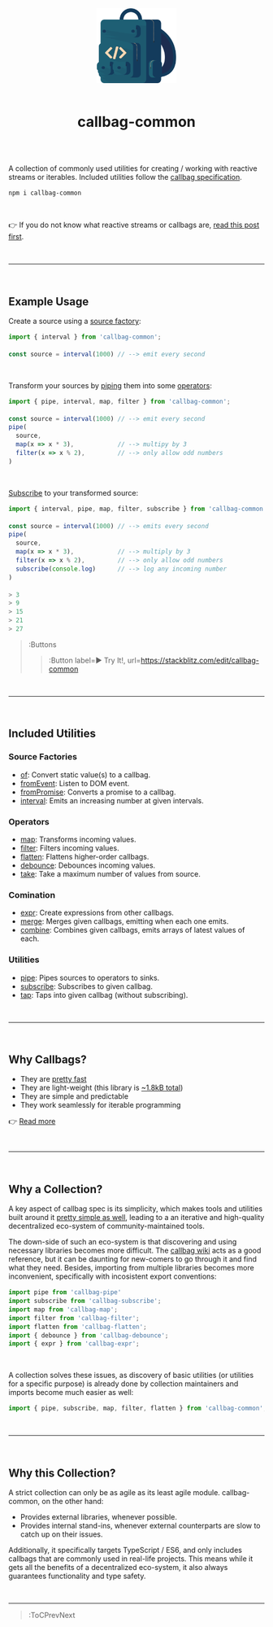 <div align="center">
  <img src="/callbag.svg" width="156"/>
  <br><br>
  <h1>callbag-common</h1>
  <br><br>
</div>

A collection of commonly used utilities for creating / working with reactive streams or iterables.
Included utilities follow the [callbag specification](https://github.com/callbag/callbag).
```bash
npm i callbag-common
```

<br>

👉 If you do not know what reactive streams or callbags are, [read this post first](/what-are-callbags).

<br>

---

<br>

## Example Usage

Create a source using a [source factory](#source-factories):

```ts
import { interval } from 'callbag-common';

const source = interval(1000) // --> emit every second
```

<br>

Transform your sources by [piping](/util/pipe) them into some [operators](#operators):
```ts
import { pipe, interval, map, filter } from 'callbag-common';

const source = interval(1000) // --> emit every second
pipe(
  source,
  map(x => x * 3),            // --> multipy by 3
  filter(x => x % 2),         // --> only allow odd numbers
)
```

<br>

[Subscribe](/util/subscribe) to your transformed source:
```ts | --term ​
import { interval, pipe, map, filter, subscribe } from 'callbag-common'

const source = interval(1000) // --> emits every second
pipe(
  source,
  map(x => x * 3),            // --> multiply by 3
  filter(x => x % 2),         // --> only allow odd numbers
  subscribe(console.log)      // --> log any incoming number
)

> 3
> 9
> 15
> 21
> 27
```

> :Buttons
> > :Button label=► Try It!, url=https://stackblitz.com/edit/callbag-common

<br>

---

<br>

## Included Utilities

### Source Factories

- [of](/factory/of): Convert static value(s) to a callbag.
- [fromEvent](/factory/from-event): Listen to DOM event.
- [fromPromise](/factory/from-promise): Converts a promise to a callbag.
- [interval](/factory/interval): Emits an increasing number at given intervals.

### Operators

- [map](/operator/map): Transforms incoming values.
- [filter](/operator/filter): Filters incoming values.
- [flatten](/operator/flatten): Flattens higher-order callbags.
- [debounce](/operator/debounce): Debounces incoming values.
- [take](/operator/take): Take a maximum number of values from source.

### Comination

- [expr](/combine/expr): Create expressions from other callbags.
- [merge](/combine/merge): Merges given callbags, emitting when each one emits.
- [combine](/combine/combine): Combines given callbags, emits arrays of latest values of each.

### Utilities

- [pipe](/util/pipe): Pipes sources to operators to sinks.
- [subscribe](/util/subscribe): Subscribes to given callbag.
- [tap](/util/tap): Taps into given callbag (without subscribing).

<br>

---

<br>

## Why Callbags?

- They are [pretty fast](https://github.com/staltz/callbag-basics/tree/master/perf)
- They are light-weight (this library is [~1.8kB total](https://bundlephobia.com/result?p=callbag-common@0.1.0))
- They are simple and predictable
- They work seamlessly for iterable programming

👉 [Read more](https://staltz.com/why-we-need-callbags.html)

<br>

---

<br>

## Why a Collection?

A key aspect of callbag spec is its simplicity, which makes tools and utilities built around it
[pretty simple as well](https://github.com/callbag/callbag/blob/master/getting-started.md), leading
to a an iterative and high-quality decentralized eco-system of community-maintained tools.

The down-side of such an eco-system is that discovering and using necessary libraries becomes more difficult. The
[callbag wiki](https://github.com/callbag/callbag/wiki) acts as a good reference, but
it can be daunting for new-comers to go through it and find what they need. Besides, importing from
multiple libraries becomes more inconvenient, specifically with incosistent export conventions:

```ts
import pipe from 'callbag-pipe'
import subscribe from 'callbag-subscribe';
import map from 'callbag-map';
import filter from 'callbag-filter';
import flatten from 'callbag-flatten';
import { debounce } from 'callbag-debounce';
import { expr } from 'callbag-expr';
```

<br>

A collection solves these issues, as discovery of basic utilities (or utilities for a specific
purpose) is already done by collection maintainers and imports become much easier as well:

```ts
import { pipe, subscribe, map, filter, flatten } from 'callbag-common';
```

<br>

---

<br>

## Why this Collection?

A strict collection can only be as agile as its least agile module.
callbag-common, on the other hand:

- Provides external libraries, whenever possible.
- Provides internal stand-ins, whenever external counterparts are slow to catch up on their issues.

Additionally, it specifically targets TypeScript / ES6, and only includes callbags that are
commonly used in real-life projects. This means while it gets all the benefits of a decentralized eco-system,
it also always guarantees functionality and type safety.

<br>

---

> :ToCPrevNext
